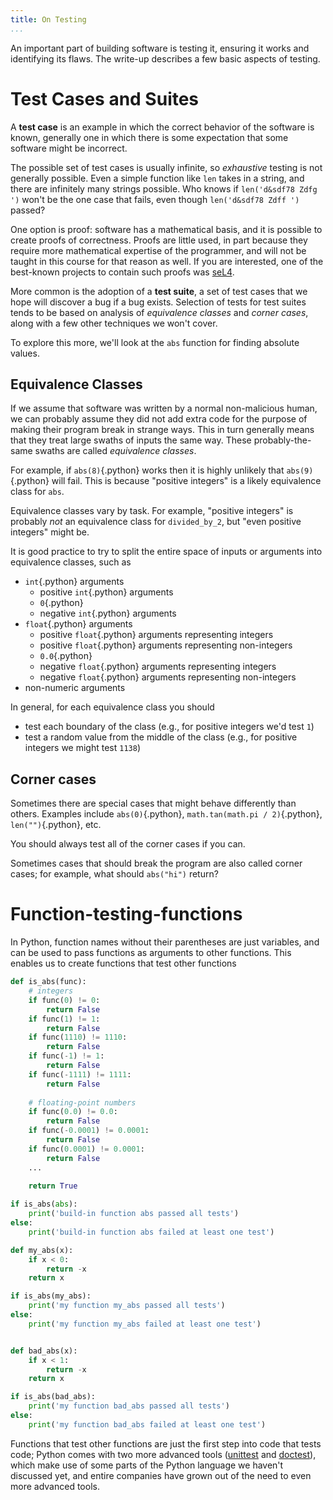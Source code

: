 ```yaml
---
title: On Testing
...
```



An important part of building software is testing it, ensuring it works and identifying its flaws.
The write-up describes a few basic aspects of testing.


# Test Cases and Suites

A **test case** is an example in which the correct behavior of the software is known,
generally one in which there is some expectation that some software might be incorrect.

The possible set of test cases is usually infinite, so *exhaustive* testing is not generally possible.
Even a simple function like `len` takes in a string, and there are infinitely many strings possible.
Who knows if `len('d&sdf78 Zdfg ')` won't be the one case that fails, even though `len('d&sdf78 Zdff ')` passed?

One option is proof: software has a mathematical basis, and it is possible to create proofs of correctness.
Proofs are little used, in part because they require more mathematical expertise of the programmer,
and will not be taught in this course for that reason as well.
If you are interested, one of the best-known projects to contain such proofs was [seL4](https://sel4.systems/Info/Docs/GD-NICTA-whitepaper.pdf).

More common is the adoption of a **test suite**, a set of test cases that we hope will discover a bug if a bug exists.
Selection of tests for test suites tends to be based on analysis of *equivalence classes* and *corner cases*, along with a few other techniques we won't cover.

To explore this more, we'll look at the `abs` function for finding absolute values.

## Equivalence Classes

If we assume that software was written by a normal non-malicious human,
we can probably assume they did not add extra code for the purpose of making their program break in strange ways.
This in turn generally means that they treat large swaths of inputs the same way.
These probably-the-same swaths are called *equivalence classes*.

For example, if `abs(8)`{.python} works then it is highly unlikely that `abs(9)`{.python} will fail.
This is because "positive integers" is a likely equivalence class for `abs`.

Equivalence classes vary by task.
For example, "positive integers" is probably *not* an equivalence class for `divided_by_2`,
but "even positive integers" might be.

It is good practice to try to split the entire space of inputs or arguments into equivalence classes,
such as

-   `int`{.python} arguments
    -   positive `int`{.python} arguments
    -   `0`{.python}
    -   negative `int`{.python} arguments
-   `float`{.python} arguments
    -   positive `float`{.python} arguments representing integers
    -   positive `float`{.python} arguments representing non-integers
    -   `0.0`{.python}
    -   negative `float`{.python} arguments representing integers
    -   negative `float`{.python} arguments representing non-integers
-   non-numeric arguments

In general, for each equivalence class you should

-   test each boundary of the class (e.g., for positive integers we'd test `1`)
-   test a random value from the middle of the class (e.g., for positive integers we might test `1138`)

## Corner cases

Sometimes there are special cases that might behave differently than others.
Examples include `abs(0)`{.python}, `math.tan(math.pi / 2)`{.python}, `len("")`{.python}, etc.

You should always test all of the corner cases if you can.

Sometimes cases that should break the program are also called corner cases;
for example, what should `abs("hi")` return?


# Function-testing-functions

In Python, function names without their parentheses are just variables,
and can be used to pass functions as arguments to other functions.
This enables us to create functions that test other functions

````python
def is_abs(func):
    # integers
    if func(0) != 0:
        return False
    if func(1) != 1:
        return False
    if func(1110) != 1110:
        return False
    if func(-1) != 1:
        return False
    if func(-1111) != 1111:
        return False
    
    # floating-point numbers
    if func(0.0) != 0.0:
        return False
    if func(-0.0001) != 0.0001:
        return False
    if func(0.0001) != 0.0001:
        return False
    ...
    
    return True

if is_abs(abs):
    print('build-in function abs passed all tests')
else:
    print('build-in function abs failed at least one test')

def my_abs(x):
    if x < 0:
        return -x
    return x

if is_abs(my_abs):
    print('my function my_abs passed all tests')
else:
    print('my function my_abs failed at least one test')


def bad_abs(x):
    if x < 1:
        return -x
    return x

if is_abs(bad_abs):
    print('my function bad_abs passed all tests')
else:
    print('my function bad_abs failed at least one test')
````

Functions that test other functions are just the first step into code that tests code;
Python comes with two more advanced tools ([unittest](https://docs.python.org/3/library/unittest.html) and [doctest](https://docs.python.org/3/library/doctest.html)),
which make use of some parts of the Python language we haven't discussed yet,
and entire companies have grown out of the need to even more advanced tools.


